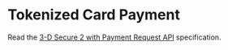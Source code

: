 
# Tokenized Card Payment

<p>Read the <a href="https://w3c.github.io/3ds/index.html">3-D Secure 2 with Payment Request API</a> specification.</p>

